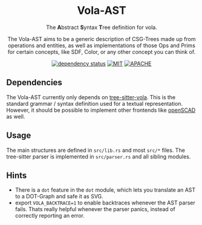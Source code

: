 <div align="center">

# Vola-AST

The **A**bstract **S**yntax **T**ree definition for vola.

The Vola-AST aims to be a generic description of CSG-Trees made up from operations and entities, as well as implementations of those Ops and Prims for certain concepts, like SDF, Color, or any other concept you can think of.

[![dependency status](https://deps.rs/repo/gitlab/tendsinmende/vola/status.svg)](https://deps.rs/repo/gitlab/tendsinmende/vola)
[![MIT](https://img.shields.io/badge/License-MIT-blue)](LICENSE-MIT)
[![APACHE](https://img.shields.io/badge/License-Apache_2.0-blue)](LICENSE-APACHE)

</div>


## Dependencies

The Vola-AST currently only depends on [tree-sitter-vola](https://gitlab.com/tendsinmende/tree-sitter-vola). This is the standard grammar / syntax definition used for a textual representation. However, it should be possible to implement other 
frontends like [openSCAD](https://openscad.org/) as well.

## Usage

The main structures are defined in `src/lib.rs` and most `src/*` files. The tree-sitter parser is implemented in `src/parser.rs` and all sibling modules.


## Hints

- There is a `dot` feature in the `dot` module, which lets you translate an AST to a DOT-Graph and safe it as SVG.
- export `VOLA_BACKTRACE=1` to enable backtraces whenever the AST parser fails. Thats really helpful whenever the parser panics, instead of correctly reporting an error.
